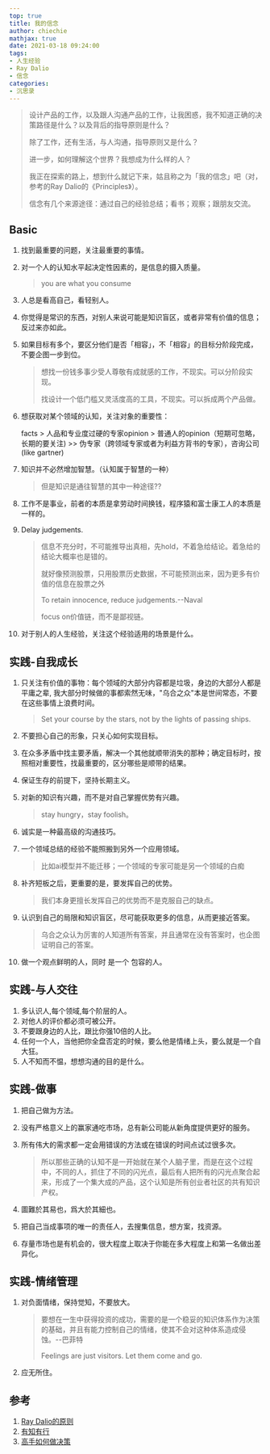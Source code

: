 ```yaml
---
top: true
title: 我的信念
author: chiechie
mathjax: true
date: 2021-03-18 09:24:00
tags:
- 人生经验
- Ray Dalio
- 信念
categories: 
- 沉思录
---
```


> 设计产品的工作，以及跟人沟通产品的工作，让我困惑，我不知道正确的决策路径是什么？以及背后的指导原则是什么？
> 
> 除了工作，还有生活，与人沟通，指导原则又是什么？
> 
> 进一步，如何理解这个世界？我想成为什么样的人？
> 
> 我正在探索的路上，想到什么就记下来，姑且称之为「我的信念」吧（对，参考的Ray Dalio的《Principles》）。
>
> 信念有几个来源途径：通过自己的经验总结；看书；观察；跟朋友交流。


## Basic

1. 找到最重要的问题，关注最重要的事情。
2. 对一个人的认知水平起决定性因素的，是信息的摄入质量。 
    
    > you are what you consume
3. 人总是看高自己，看轻别人。
4. 你觉得是常识的东西，对别人来说可能是知识盲区，或者非常有价值的信息；反过来亦如此。
5. 如果目标有多个，要区分他们是否「相容」，不「相容」的目标分阶段完成，不要企图一步到位。
   
   > 想找一份钱多事少受人尊敬有成就感的工作，不现实。可以分阶段实现。
   > 
   > 找设计一个低门槛又灵活度高的工具，不现实。可以拆成两个产品做。
   
6. 想获取对某个领域的认知，关注对象的重要性：
   
   facts > 人品和专业度过硬的专家opinion > 普通人的opinion（短期可忽略，长期的要关注) >> 伪专家（跨领域专家或者为利益方背书的专家），咨询公司(like gartner)
8. 知识并不必然增加智慧。（认知属于智慧的一种）
   
   > 但是知识是通往智慧的其中一种途径??
    
11. 工作不是事业，前者的本质是拿劳动时间换钱，程序猿和富士康工人的本质是一样的。
12. Delay judgements.
    
    > 信息不充分时，不可能推导出真相，先hold，不着急给结论。着急给的结论大概率也是错的。
    > 
    > 就好像预测股票，只用股票历史数据，不可能预测出来，因为更多有价值的信息在股票之外 
    > 
    > To retain innocence, reduce judgements.--Naval
    > 
    > focus on价值链，而不是鄙视链。
13. 对于别人的人生经验，关注这个经验适用的场景是什么。


## 实践-自我成长

1. 只关注有价值的事物：每个领域的大部分内容都是垃圾，身边的大部分人都是平庸之辈, 我大部分时候做的事都索然无味，"乌合之众"本是世间常态，不要在这些事情上浪费时间。 
  
   > Set your course by the stars, not by the lights of passing ships. 

2. 不要担心自己的形象，只关心如何实现目标。
3. 在众多矛盾中找主要矛盾，解决一个其他就顺带消失的那种；确定目标时，按照相对重要性，找最重要的，区分哪些是顺带的结果。
5. 保证生存的前提下，坚持长期主义。
7. 对新的知识有兴趣，而不是对自己掌握优势有兴趣。
  
   > stay hungry，stay foolish。

8. 诚实是一种最高级的沟通技巧。
9. 一个领域总结的经验不能照搬到另外一个应用领域。
   
   > 比如ai模型并不能迁移；一个领域的专家可能是另一个领域的白痴

10. 补齐短板之后，更重要的是，要发挥自己的优势。
  
    > 我们本身更擅长发挥自己的优势而不是克服自己的缺点。

11. 认识到自己的局限和知识盲区，尽可能获取更多的信息，从而更接近答案。
   
    > 乌合之众认为厉害的人知道所有答案，并且通常在没有答案时，也企图证明自己的答案。
12. 做一个观点鲜明的人，同时 是一个 包容的人。

## 实践-与人交往

1. 多认识人,每个领域,每个阶层的人。
2. 对他人的评价都必须可被公开。
3. 不要跟身边的人比，跟比你强10倍的人比。
4. 任何一个人，当他把你全盘否定的时候，要么他是情绪上头，要么就是一个自大狂。
5. 人不知而不愠，想想沟通的目的是什么。


## 实践-做事

1. 把自己做为方法。
2. 没有严格意义上的赢家通吃市场，总有新公司能从新角度提供更好的服务。
3. 所有伟大的需求都一定会用错误的方法或在错误的时间点试过很多次。
   
   > 所以那些正确的认知不是一开始就在某个人脑子里，而是在这个过程中，不同的人，抓住了不同的闪光点，最后有人把所有的闪光点聚合起来，形成了一个集大成的产品，这个认知是所有创业者社区的共有知识产权。 
4. 圖難於其易也，爲大於其細也。
5. 把自己当成事项的唯一的责任人，去搜集信息，想方案，找资源。
6. 存量市场也是有机会的，很大程度上取决于你能在多大程度上和第一名做出差异化。


## 实践-情绪管理

1. 对负面情绪，保持觉知，不要放大。

    > 要想在一生中获得投资的成功，需要的是一个稳妥的知识体系作为决策的基础，并且有能力控制自己的情绪，使其不会对这种体系造成侵蚀。--巴菲特
    > 
    > Feelings are just visitors. Let them come and go.
   
2. 应无所住。

## 参考
1. [Ray Dalio的原则](https://weread.qq.com/web/reader/848324405e0fe08483ab6a4kc7432af0210c74d97b01b1c)
2. [有知有行](https://zhuanlan.zhihu.com/p/173952845)
3. [高手如何做决策](https://mp.weixin.qq.com/s/Gn9PmhPqbeH4zPIf-XRbwQ)